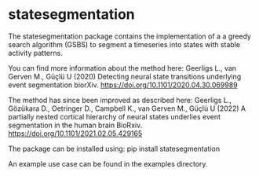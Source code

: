 # statesegmentation

The statesegmentation package contains the implementation of a a greedy search algorithm (GSBS) to
segment a timeseries into states with stable activity patterns.
     
You can find more information about the method here:
Geerligs L., van Gerven M., Güçlü U (2020) Detecting neural state transitions underlying event segmentation
biorXiv. https://doi.org/10.1101/2020.04.30.069989

The method has since been improved as described here:
Geerligs L., Gözükara D., Oetringer D., Campbell K., van Gerven M., Güçlü U (2022)
A partially nested cortical hierarchy of neural states underlies event segmentation in the human brain
BioRxiv. https://doi.org/10.1101/2021.02.05.429165

The package can be installed using: pip install statesegmentation

An example use case can be found in the examples directory.



